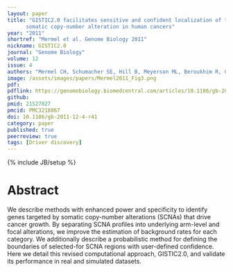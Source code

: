 ```yaml
---
layout: paper
title: "GISTIC2.0 facilitates sensitive and confident localization of the targets of focal 
      somatic copy-number alteration in human cancers"
year: "2011"
shortref: "Mermel et al. Genome Biology 2011"
nickname: GISTIC2.0
journal: "Genome Biology"
volume: 12
issue: 4
authors: "Mermel CH, Schumacher SE, Hill B, Meyerson ML, Beroukhim R, Getz G"
image: /assets/images/papers/Mermel2011_Fig3.png
pdf:
pdflink: https://genomebiology.biomedcentral.com/articles/10.1186/gb-2011-12-4-r41
github:
pmid: 21527027
pmcid: PMC3218867
doi: 10.1186/gb-2011-12-4-r41
category: paper
published: true
peerreview: true
tags: [Driver discovery]
---
```

{% include JB/setup %}

# Abstract

We describe methods with enhanced power and specificity to identify genes targeted by somatic copy-number alterations (SCNAs) that drive cancer growth. By separating SCNA profiles into underlying arm-level and focal alterations, we improve the estimation of background rates for each category. We additionally describe a probabilistic method for defining the boundaries of selected-for SCNA regions with user-defined confidence. Here we detail this revised computational approach, GISTIC2.0, and validate its performance in real and simulated datasets.
